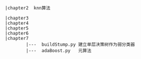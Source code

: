# <Machine Learning in Action>
	|chapter2  knn算法  
			
	|chapter3
	|chapter4
	|chapter5
	|chapter6
	|chapter7  
			|---  buildStump.py 建立单层决策树作为弱分类器
			|---  adaBoost.py   元算法
	
